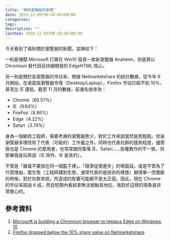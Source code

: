 ```yaml
---
title: "兩則瀏覽器的新聞"
date: 2018-12-05T00:45:05+08:00
categories:
tags:
description: ""
lastmod: 2018-12-05T00:45:05+08:00
---
```


今天看到了兩則關於瀏覽器的新聞，並陳如下：

一則是傳聞 Microsoft 打算在 Win10 發表一款新瀏覽器 Anaheim，但是將以 Chromium 替代目前持續開發的 EdgeHTML 核心。

另一則是關於各瀏覽器的市佔率，根據 Netmarketshare 的統計數據，從今年 6 月開始，在桌面版瀏覽器市場（Desktop/Laptop），Firefox 市佔已經不到 10%，甚至比 IE 還低。截至 11 月的數據，前幾名依序為：

- Chrome（65.57%）
- IE（9.64%）
- FireFox（8.96%）
- Edge（4.22%）
- Safari（3.74%）

身為一個網頁工程師，需要考慮的瀏覽器愈少，對於工作來說當然是愈輕鬆。但是瀏覽器多樣性除了代表（可能的）工作量之外，同時也代表社群的蓬勃程度，儘管我也是 Chrome 的愛用者，也常常跟同事嘴 IE、Safari……各種實作的不一致，但那畢竟是玩笑話（IE 除外，IE 是真的）。

不管是「雞蛋不要放在同一個籃子裡」、「競爭促使進步」的場面話，或是不管為了什麼理由，當生態（工程師講到生態，通常代表的是技術的樣態）變得單一而壟斷的時候，對於社群來說，所造成的影響可能都不是太正面。因此，現在 Chrome 的市佔率超過 6 成，而且短期內看起來無法撼動其地位，我對於這樣的現象是非常擔心的。


## 參考資料

1. [ Microsoft is building a Chromium browser to replace Edge on Windows 10 ](https://news.ycombinator.com/item?id=18595069)
2. [ Firefox dropped below the 10% share value on Netmarketshare ](https://www.ghacks.net/2018/06/04/firefox-dropped-below-the-10-share-value-on-netmarketshare/)

